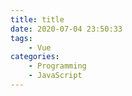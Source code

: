 ```yaml
---
title: title
date: 2020-07-04 23:50:33
tags:
    - Vue
categories:
    - Programming
    - JavaScript
---
```

